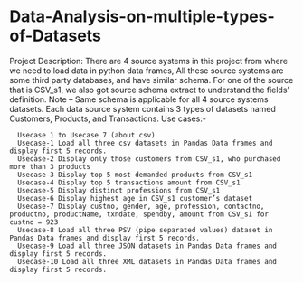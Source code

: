 # Data-Analysis-on-multiple-types-of-Datasets

Project Description:
There are 4 source systems in this project from where we need to load data in python data
frames,
All these source systems are some third party databases, and have similar schema. For one of
the source that is CSV_s1, we also got source schema extract to understand the fields’
definition.
Note – Same schema is applicable for all 4 source systems datasets.
Each data source system contains 3 types of datasets named Customers, Products, and
Transactions.
Use cases:-

      Usecase 1 to Usecase 7 (about csv)
      Usecase-1 Load all three csv datasets in Pandas Data frames and display first 5 records.
      Usecase-2 Display only those customers from CSV_s1, who purchased more than 3 products
      Usecase-3 Display top 5 most demanded products from CSV_s1
      Usecase-4 Display top 5 transactions amount from CSV_s1
      Usecase-5 Display distinct professions from CSV_s1
      Usecase-6 Display highest age in CSV_s1 customer’s dataset
      Usecase-7 Display custno, gender, age, profession, contactno, productno, productName, txndate, spendby, amount from CSV_s1 for custno = 923
      Usecase-8 Load all three PSV (pipe separated values) dataset in Pandas Data frames and display first 5 records.
      Usecase-9 Load all three JSON datasets in Pandas Data frames and display first 5 records.
      Usecase-10 Load all three XML datasets in Pandas Data frames and display first 5 records.
